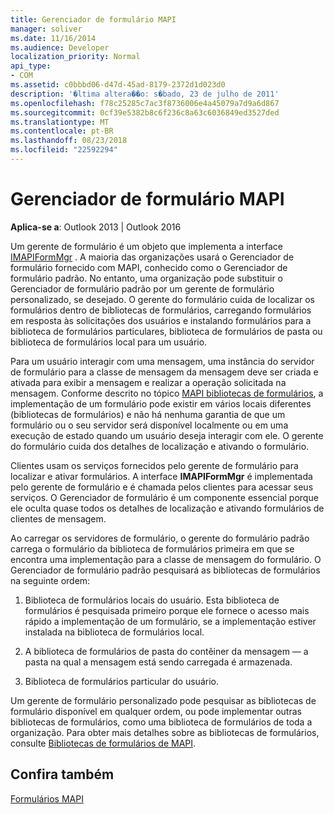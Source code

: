 ```yaml
---
title: Gerenciador de formulário MAPI
manager: soliver
ms.date: 11/16/2014
ms.audience: Developer
localization_priority: Normal
api_type:
- COM
ms.assetid: c0bbbd06-d47d-45ad-8179-2372d1d023d0
description: '�ltima altera��o: s�bado, 23 de julho de 2011'
ms.openlocfilehash: f78c25285c7ac3f8736006e4a45079a7d9a6d867
ms.sourcegitcommit: 0cf39e5382b8c6f236c8a63c6036849ed3527ded
ms.translationtype: MT
ms.contentlocale: pt-BR
ms.lasthandoff: 08/23/2018
ms.locfileid: "22592294"
---
```

# <a name="mapi-form-manager"></a>Gerenciador de formulário MAPI

  
  
**Aplica-se a**: Outlook 2013 | Outlook 2016 
  
Um gerente de formulário é um objeto que implementa a interface [IMAPIFormMgr](imapiformmgriunknown.md) . A maioria das organizações usará o Gerenciador de formulário fornecido com MAPI, conhecido como o Gerenciador de formulário padrão. No entanto, uma organização pode substituir o Gerenciador de formulário padrão por um gerente de formulário personalizado, se desejado. O gerente do formulário cuida de localizar os formulários dentro de bibliotecas de formulários, carregando formulários em resposta às solicitações dos usuários e instalando formulários para a biblioteca de formulários particulares, biblioteca de formulários de pasta ou biblioteca de formulários local para um usuário. 
  
Para um usuário interagir com uma mensagem, uma instância do servidor de formulário para a classe de mensagem da mensagem deve ser criada e ativada para exibir a mensagem e realizar a operação solicitada na mensagem. Conforme descrito no tópico [MAPI bibliotecas de formulários](mapi-form-libraries.md), a implementação de um formulário pode existir em vários locais diferentes (bibliotecas de formulários) e não há nenhuma garantia de que um formulário ou o seu servidor será disponível localmente ou em uma execução de estado quando um usuário deseja interagir com ele. O gerente do formulário cuida dos detalhes de localização e ativando o formulário.
  
Clientes usam os serviços fornecidos pelo gerente de formulário para localizar e ativar formulários. A interface **IMAPIFormMgr** é implementada pelo gerente de formulário e é chamada pelos clientes para acessar seus serviços. O Gerenciador de formulário é um componente essencial porque ele oculta quase todos os detalhes de localização e ativando formulários de clientes de mensagem. 
  
Ao carregar os servidores de formulário, o gerente do formulário padrão carrega o formulário da biblioteca de formulários primeira em que se encontra uma implementação para a classe de mensagem do formulário. O Gerenciador de formulário padrão pesquisará as bibliotecas de formulários na seguinte ordem:
  
1. Biblioteca de formulários locais do usuário. Esta biblioteca de formulários é pesquisada primeiro porque ele fornece o acesso mais rápido a implementação de um formulário, se a implementação estiver instalada na biblioteca de formulários local.
    
2. A biblioteca de formulários de pasta do contêiner da mensagem — a pasta na qual a mensagem está sendo carregada é armazenada.
    
3. Biblioteca de formulários particular do usuário.
    
Um gerente de formulário personalizado pode pesquisar as bibliotecas de formulário disponível em qualquer ordem, ou pode implementar outras bibliotecas de formulários, como uma biblioteca de formulários de toda a organização. Para obter mais detalhes sobre as bibliotecas de formulários, consulte [Bibliotecas de formulários de MAPI](mapi-form-libraries.md). 
  
## <a name="see-also"></a>Confira também



[Formulários MAPI](mapi-forms.md)

